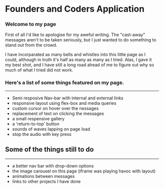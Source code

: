Founders and Coders Application
===============================

### Welcome to my page

First of all I'd like to apologise for my aweful writing.  The "cast-away" messages aren't
to be taken seriously, but I just wanted to do something to stand out from the crowd.

I have incorparated as many bells and whistles into this little page as I could, although 
in truth it's half as many as many as I tried.  Alas, I gave it my best shot, and I have 
still a long road ahead of me to figure out why so much of what I tried did not work.

### Here's a list of some things featured on my page.
--------------------------

- Semi resposive Nav-bar with internal and external links
- responsive layout using flex-box and media queries
- custom cursor on hover over the nessages
- replacement of text on clicking the messages
- a small respensive gallery
- a 'return-to-top' button
- sounds of waves lapping on page load
- stop the audio with key press


## Some of the things still to do
---------------------------------

- a better nav bar with drop-down options
- the image carousel on this page (iframe was playing havoc with layout)
- animations between messages
- links to other projects I have done